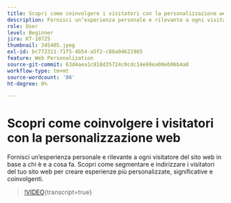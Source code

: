 ```yaml
---
title: Scopri come coinvolgere i visitatori con la personalizzazione web
description: Fornisci un’esperienza personale e rilevante a ogni visitatore del sito web in base a chi è e a cosa fa. Scopri come segmentare e indirizzare i visitatori del tuo sito web per creare esperienze più personalizzate, significative e coinvolgenti.
role: User
level: Beginner
jira: KT-10725
thumbnail: 345405.jpeg
exl-id: bc772311-71f5-4b54-a5f2-c88a04621965
feature: Web Personalization
source-git-commit: 63d4aea1c818d35724c0cdc14e69ea00eb06b4a0
workflow-type: tm+mt
source-wordcount: '86'
ht-degree: 0%

---
```


# Scopri come coinvolgere i visitatori con la personalizzazione web

Fornisci un’esperienza personale e rilevante a ogni visitatore del sito web in base a chi è e a cosa fa. Scopri come segmentare e indirizzare i visitatori del tuo sito web per creare esperienze più personalizzate, significative e coinvolgenti.

>[!VIDEO](https://video.tv.adobe.com/v/3413417/?quality=12&learn=on&captions=ita){transcript=true}
